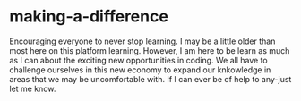 # making-a-difference
Encouraging everyone to never stop learning.
I may be a little older than most here on this platform learning.  However, I am here to be learn as much as I can about the exciting new opportunities in coding.  We all have to challenge ourselves in this new economy to expand our knkowledge in areas that we may be uncomfortable with.  If I can ever be of help to any-just let me know.
